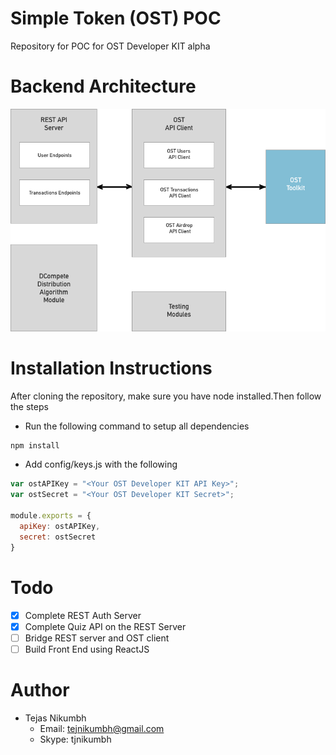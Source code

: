 # Simple Token (OST) POC
Repository for POC for OST Developer KIT alpha
# Backend Architecture
![alt text](https://github.com/tejasnikumbh/ost-poc-backend/blob/master/resources/backend_architecture.png)
# Installation Instructions
After cloning the repository, make sure you have node installed.Then follow the steps

- Run the following command to setup all dependencies
```javascript
npm install
```

- Add config/keys.js with the following
```javascript
var ostAPIKey = "<Your OST Developer KIT API Key>";
var ostSecret = "<Your OST Developer KIT Secret>";

module.exports = {
  apiKey: ostAPIKey,
  secret: ostSecret
}
```

# Todo
- [x] Complete REST Auth Server
- [x] Complete Quiz API on the REST Server
- [ ] Bridge REST server and OST client
- [ ] Build Front End using ReactJS

# Author
- Tejas Nikumbh
  - Email: tejnikumbh@gmail.com
  - Skype: tjnikumbh
